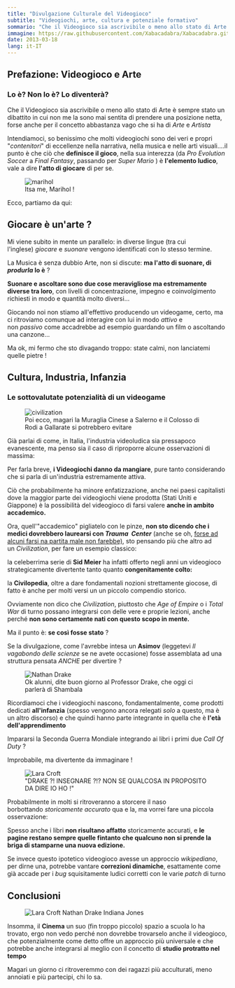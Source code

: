 ```yaml
---
title: "Divulgazione Culturale del Videogioco"
subtitle: "Videogiochi, arte, cultura e potenziale formativo"
sommario: "Che il Videogioco sia ascrivibile o meno allo stato di Arte è sempre stato un dibattito in cui non me la sono mai sentita di prendere una posizione netta, forse anche per il concetto abbastanza vago che si ha di Arte e Artista"
immagine: https://raw.githubusercontent.com/Xabacadabra/Xabacadabra.github.io/master/images/divulgazionevideogioco.jpg
date: 2013-03-18
lang: it-IT
---
```



## Prefazione: Videogioco e Arte

### Lo è? Non lo è? Lo diventerà?

Che il Videogioco sia ascrivibile o meno allo stato di Arte è sempre stato un dibattito in cui non me la sono mai sentita di prendere una posizione netta, forse anche per il concetto abbastanza vago che si ha di _Arte_ e _Artista_  
  
Intendiamoci, so benissimo che molti videogiochi sono dei veri e propri "_contenitori_" di eccellenze nella narrativa, nella musica e nelle arti visuali....il punto è che ciò che **definisce il gioco**, nella sua interezza (da _Pro Evolution Soccer_ a _Final Fantasy_, passando per _Super Mario_ ) è **l'elemento ludico**, vale a dire **l'atto di giocare** di per se.

<figure>
	<img src="https://4.bp.blogspot.com/-VGmK5map4vg/UMO-vXA8JGI/AAAAAAAAA_Y/7avQuwJ0Vt8/s1600/videogamesart.jpg" alt="marihol">
	<figcaption>Itsa me, Marihol !</figcaption>
</figure>

Ecco, partiamo da qui: 

## Giocare è un'arte ? 

Mi viene subito in mente un parallelo: in diverse lingue (tra cui l'inglese) _giocare_ e _suonare_ vengono identificati con lo stesso termine.  
  
La Musica è senza dubbio Arte, non si discute: **ma l'atto di suonare, di _produrla_ lo è** ?  
  
**Suonare e ascoltare sono due cose meravigliose ma estremamente diverse tra loro**, con livelli di concentrazione, impegno e coinvolgimento richiesti in modo e quantità molto diversi...

Giocando noi non stiamo all'effettivo producendo un videogame, certo, ma ci ritroviamo comunque ad interagire con lui in modo _attivo_ e non _passivo_ come accadrebbe ad esempio guardando un film o ascoltando una canzone...  
  
Ma ok, mi fermo che sto divagando troppo: state calmi, non lanciatemi quelle pietre !  

## Cultura, Industria, Infanzia

### Le sottovalutate potenzialità di un videogame

<figure>
	<img src="https://2e130c55e0c2763c8a20-c7a4d0feffd26319b59c92c4aecae366.r18.cf1.rackcdn.com/f4f10f5d814431457cacac88bb89eeb2d24f8d70.jpg" alt="civilization">
	<figcaption>Poi ecco, magari la Muraglia Cinese a Salerno e il Colosso di Rodi a Gallarate si potrebbero evitare</figcaption>
</figure>

Già parlai di come, in Italia, l'industria videoludica sia pressapoco evanescente, ma penso sia il caso di riproporre alcune osservazioni di massima:
  
Per farla breve, **i Videogiochi danno da mangiare**, pure tanto considerando che si parla di un'industria estremamente attiva. 
  
Ciò che probabilmente ha minore enfatizzazione, anche nei paesi capitalisti dove la maggior parte dei videogiochi viene prodotta (Stati Uniti e Giappone) è la possibilità del videogioco di farsi valere **anche in ambito accademico.**   
  
Ora, quell'"accademico" pigliatelo con le pinze, **non sto dicendo che i medici dovrebbero laurearsi con _Trauma  Center_** (anche se oh, [forse ad alcuni farsi na partita male non farebbe)](https://www.ilsecoloxix.it/p/italia/2013/02/23/APJ9POpE-stomaco_medici_indagati.shtml), sto pensando più che altro ad un _Civilization_, per fare un esempio classico:  
  
la celeberrima serie di **Sid Meier** ha infatti offerto negli anni un videogioco strategicamente divertente tanto quanto **congenitamente colto:** 

la **Civilopedia**, oltre a dare fondamentali nozioni strettamente giocose, di fatto è anche per molti versi un un piccolo compendio storico.

Ovviamente non dico che _Civilization_, piuttosto che _Age of Empire_ o i _Total War_ di turno possano integrarsi con delle vere e proprie lezioni, anche perché **non sono certamente nati con questo scopo in mente.**  
  
Ma il punto è: **se così fosse stato** ?  
  
Se la divulgazione, come l'avrebbe intesa un **Asimov** (leggetevi _Il vagabondo delle scienze_ se ne avete occasione) fosse assemblata ad una struttura pensata _ANCHE_ per divertire ?  

<figure>
	<img src="https://cdn0.vox-cdn.com/uploads/chorus_asset/file/2534690/uncharted_4_drake_smile.0.jpg" alt="Nathan Drake">
	<figcaption>Ok alunni, dite buon giorno al Professor Drake, che oggi ci parlerà di Shambala</figcaption>
</figure>

Ricordiamoci che i videogiochi nascono, fondamentalmente, come prodotti dedicati **all'infanzia** (spesso vengono ancora relegati _solo_ a questo, ma è un altro discorso) e che quindi hanno parte integrante in quella che è **l'età dell'apprendimento**  

Impararsi la Seconda Guerra Mondiale integrando ai libri i primi due _Call Of Duty_ ? 

Improbabile, ma divertente da immaginare !

<figure>
	<img src="https://www.tombraiders.net/stella/images/savegame/sg_karate.jpg
" alt="Lara Croft">
	<figcaption>"DRAKE ?! INSEGNARE ?!? NON SE QUALCOSA IN PROPOSITO DA DIRE IO HO !"</figcaption>
</figure>

Probabilmente in molti si ritroveranno a storcere il naso borbottando _storicamente accurato_ qua e la, ma vorrei fare una piccola osservazione: 
  
Spesso anche i libri **non risultano affatto** storicamente accurati, e **le pagine restano sempre quelle fintanto che qualcuno non si prende la briga di stamparne una nuova edizione.**  
  
Se invece questo ipotetico videogioco avesse un approccio _wikipediano_, per dirne una, potrebbe vantare **correzioni dinamiche**, esattamente come già accade per i _bug_ squisitamente ludici corretti con le varie _patch_ di turno  

## Conclusioni

<figure>
	<img src="https://www.otakufreaks.com/wp-content/uploads/2013/02/indiana-jones-lara-croft-nathan-drake.jpg" alt="Lara Croft Nathan Drake Indiana Jones">
</figure>

Insomma, il **Cinema** un suo (fin troppo piccolo) spazio a scuola lo ha trovato, ergo non vedo perché non dovrebbe trovarselo anche il videogioco, che potenzialmente come detto offre un approccio più universale e che potrebbe anche integrarsi al meglio con il concetto di **studio protratto nel tempo**  
  
Magari un giorno ci ritroveremmo con dei ragazzi più acculturati, meno annoiati e più partecipi, chi lo sa.